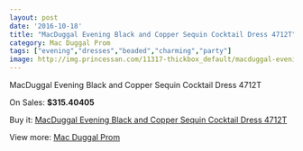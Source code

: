 ```yaml
---
layout: post
date: '2016-10-18'
title: "MacDuggal Evening Black and Copper Sequin Cocktail Dress 4712T"
category: Mac Duggal Prom
tags: ["evening","dresses","beaded","charming","party"]
image: http://img.princessan.com/11317-thickbox_default/macduggal-evening-black-and-copper-sequin-cocktail-dress-4712t.jpg
---
```

MacDuggal Evening Black and Copper Sequin Cocktail Dress 4712T

On Sales: **$315.40405**
<a href="https://www.princessan.com/en/mac-duggal-prom/5229-macduggal-evening-black-and-copper-sequin-cocktail-dress-4712t.html"><amp-img layout="responsive" width="600" height="600" src="//img.princessan.com/11317-thickbox_default/macduggal-evening-black-and-copper-sequin-cocktail-dress-4712t.jpg" alt="MacDuggal Evening Black and Copper Sequin Cocktail Dress 4712T 0" /></a>

Buy it: [MacDuggal Evening Black and Copper Sequin Cocktail Dress 4712T](https://www.princessan.com/en/mac-duggal-prom/5229-macduggal-evening-black-and-copper-sequin-cocktail-dress-4712t.html "MacDuggal Evening Black and Copper Sequin Cocktail Dress 4712T")

View more: [Mac Duggal Prom](https://www.princessan.com/en/42-mac-duggal-prom "Mac Duggal Prom")